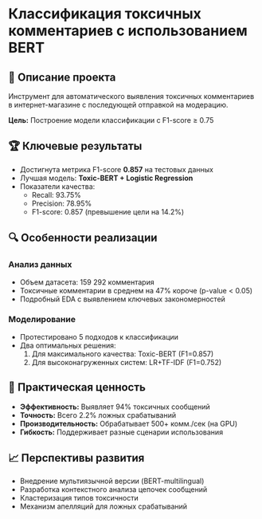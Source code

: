 # Классификация токсичных комментариев с использованием BERT

## 📌 Описание проекта

Инструмент для автоматического выявления токсичных комментариев в интернет-магазине с последующей отправкой на модерацию.

**Цель:** Построение модели классификации с F1-score ≥ 0.75

## 🏆 Ключевые результаты

- Достигнута метрика F1-score **0.857** на тестовых данных
- Лучшая модель: **Toxic-BERT + Logistic Regression**
- Показатели качества:
  - Recall: 93.75%
  - Precision: 78.95%
  - F1-score: 0.857 (превышение цели на 14.2%)

## 🔍 Особенности реализации

### Анализ данных
- Объем датасета: 159 292 комментария
- Токсичные комментарии в среднем на 47% короче (p-value < 0.05)
- Подробный EDA с выявлением ключевых закономерностей

### Моделирование
- Протестировано 5 подходов к классификации
- Два оптимальных решения:
  1. Для максимального качества: Toxic-BERT (F1=0.857)
  2. Для высоконагруженных систем: LR+TF-IDF (F1=0.752)

## 🚀 Практическая ценность

- **Эффективность:** Выявляет 94% токсичных сообщений
- **Точность:** Всего 2.2% ложных срабатываний
- **Производительность:** Обрабатывает 500+ комм./сек (на GPU)
- **Гибкость:** Поддерживает разные сценарии использования

## 📈 Перспективы развития

- Внедрение мультиязычной версии (BERT-multilingual)
- Разработка контекстного анализа цепочек сообщений
- Кластеризация типов токсичности
- Механизм апелляций для ложных срабатываний
